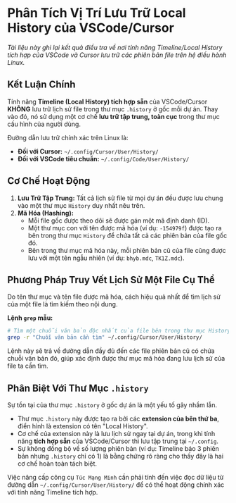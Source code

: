 # Phân Tích Vị Trí Lưu Trữ Local History của VSCode/Cursor

*Tài liệu này ghi lại kết quả điều tra về nơi tính năng Timeline/Local History tích hợp của VSCode và Cursor lưu trữ các phiên bản file trên hệ điều hành Linux.*

## Kết Luận Chính

Tính năng **Timeline (Local History) tích hợp sẵn** của VSCode/Cursor **KHÔNG** lưu trữ lịch sử file trong thư mục `.history` ở gốc mỗi dự án. Thay vào đó, nó sử dụng một cơ chế **lưu trữ tập trung, toàn cục** trong thư mục cấu hình của người dùng.

Đường dẫn lưu trữ chính xác trên Linux là:

-   **Đối với Cursor:** `~/.config/Cursor/User/History/`
-   **Đối với VSCode tiêu chuẩn:** `~/.config/Code/User/History/`

## Cơ Chế Hoạt Động

1.  **Lưu Trữ Tập Trung:** Tất cả lịch sử file từ mọi dự án đều được lưu chung vào một thư mục `History` duy nhất nêu trên.
2.  **Mã Hóa (Hashing):**
    *   Mỗi file gốc được theo dõi sẽ được gán một mã định danh (ID).
    *   Một thư mục con với tên được mã hóa (ví dụ: `-154979f`) được tạo ra bên trong thư mục `History` để chứa tất cả các phiên bản của file gốc đó.
    *   Bên trong thư mục mã hóa này, mỗi phiên bản cũ của file cũng được lưu với một tên ngẫu nhiên (ví dụ: `bhyb.mdc`, `TK1Z.mdc`).

## Phương Pháp Truy Vết Lịch Sử Một File Cụ Thể

Do tên thư mục và tên file được mã hóa, cách hiệu quả nhất để tìm lịch sử của một file là tìm kiếm theo nội dung.

**Lệnh `grep` mẫu:**

```bash
# Tìm một chuỗi văn bản độc nhất của file bên trong thư mục History
grep -r "Chuỗi văn bản cần tìm" ~/.config/Cursor/User/History/
```

Lệnh này sẽ trả về đường dẫn đầy đủ đến các file phiên bản cũ có chứa chuỗi văn bản đó, giúp xác định được thư mục mã hóa đang lưu lịch sử của file ta cần tìm.

## Phân Biệt Với Thư Mục `.history`

Sự tồn tại của thư mục `.history` ở gốc dự án là một yếu tố gây nhầm lẫn.

-   Thư mục `.history` này được tạo ra bởi các **extension của bên thứ ba**, điển hình là extension có tên "Local History".
-   Cơ chế của extension này là lưu lịch sử ngay tại dự án, trong khi tính năng **tích hợp sẵn** của VSCode/Cursor thì lưu tập trung tại `~/.config`.
-   Sự không đồng bộ về số lượng phiên bản (ví dụ: Timeline báo 3 phiên bản nhưng `.history` chỉ có 1) là bằng chứng rõ ràng cho thấy đây là hai cơ chế hoàn toàn tách biệt.

Việc nâng cấp công cụ `Túc Mạng Minh` cần phải tính đến việc đọc dữ liệu từ đường dẫn `~/.config/Cursor/User/History/` để có thể hoạt động chính xác với tính năng Timeline tích hợp. 